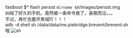 fastboot $* flash persist `dirname $0`/images/persist.img  
纠结了好久的手机，竟然被一条命令救了，喜极而泣。。。  
不过，再忙也要开黑域吖！！！   
adb -d shell sh /data/data/me.piebridge.brevent/brevent.sh  
哦
*![sh](http://img.hb.aicdn.com/e0c022e98190a91902b6321d400005cad442e9f427c34-LNvIRA)*

